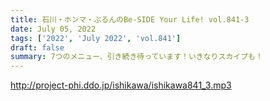 ```yaml
---
title: 石川・ホンマ・ぶるんのBe-SIDE Your Life! vol.841-3
date: July 05, 2022
tags: ['2022', 'July 2022', 'vol.841']
draft: false
summary: 7つのメニュー、引き続き待っています！いきなりスカイプも！
---
```


http://project-phi.ddo.jp/ishikawa/ishikawa841_3.mp3

